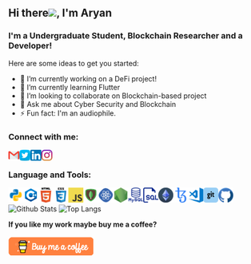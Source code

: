## Hi there<img src="https://raw.githubusercontent.com/aemmadi/aemmadi/master/wave.gif" width="30px">, I'm Aryan  

### I'm a Undergraduate Student, Blockchain Researcher and a Developer!

Here are some ideas to get you started:

- 🔭 I’m currently working on a DeFi project!
- 🌱 I’m currently learning Flutter
- 👯 I’m looking to collaborate on Blockchain-based project
- 💬 Ask me about Cyber Security and Blockchain
- ⚡ Fun fact: I'm an audiophile.

### Connect with me:

[<img align="left" alt="AryanPandey | Maiil" width="22px" src="images/gmail.png"/>][Mail]
[<img align="left" alt="AryanPandey | Twitter" width="22px" src="images/twitter.png" />][twitter]
[<img align="left" alt="AryanPandey | LinkedIn" width="22px" src="images/linkedin.png" />][linkedin]
[<img align="left" alt="AryanPandey | Instagram" width="22px" src="images/instagram.png" />][instagram]
<br />
### Language and Tools:
<img align="left" alt="Python" width="30px" src="images/python.png" />
<img align="left" alt="C++" width="30px" src="images/c++.png" />
<img align="left" alt="HTML5" width="30px" src="images/html.png" />
<img align="left" alt="CSS3" width="30px" src="images/css.png" />
<img align="left" alt="JavaScript" width="30px" src="images/javascript.png" />
<img align="left" alt="MongoDB" width="30px" src="images/mongodb.png"/>
<img align="left" alt="React" width="30px" src="images/react.png" />
<img align="left" alt="Node.js" width="30px" src="images/nodejs.png" />
<img align="left" alt="MySQL" width="30px" src="images/mysql.png" />
<img align="left" alt="SQL" width="30px" src="images/sql.png" />
<img align="left" alt="Solidity" width="30px"  src="images/eth.png" />
<img align="left" alt="Tezos" width="30px" src="images/tezos.png" />
<img align="left" alt="Visual Studio Code" width="30px" src="images/vscode.png" />
<img align="left" alt="Git" width="30px" src="images/git.png" />
<img align="left" alt="GitHub" width="30px" src="images/github.png"/>


<br> <br>
![Github Stats](https://github-readme-stats.vercel.app/api?username=ap-aryanpandey&count_private=true&show_icons=true&include_all_commits=true&theme=dark&hide_border=true&&layout=compact)
![Top Langs](https://github-readme-stats.vercel.app/api/top-langs/?username=ap-aryanpandey&hide=TeX&layout=compact&theme=dark&hide_border=true)


**If you like my work maybe buy me a coffee?**
<br> <br>
<a href="https://www.buymeacoffee.com/aparyanpandey" target="_blank"><img src="images/bmc.webp" alt="Buy Me A Coffee"></a>

[twitter]: https://twitter.com/aparyanpandey
[instagram]: https://www.instagram.com/ap.aryanpandey/
[linkedin]: https://www.linkedin.com/in/aryan-pandey/
[mail]: mailto:aryanappandey@gmail

